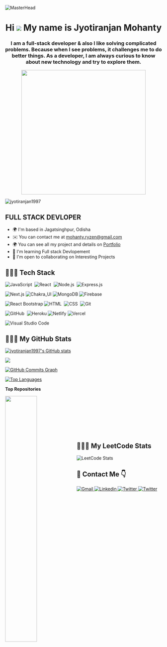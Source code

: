 ![MasterHead](http://propulsive.in/assets/img/service-icon/web.gif)
<h1 align="center">Hi  <img src="https://user-images.githubusercontent.com/18350557/176309783-0785949b-9127-417c-8b55-ab5a4333674e.gif" /> My name is Jyotiranjan Mohanty</h1>
<h3 align="center">I am a full-stack developer & also I like solving complicated problems. Because when I see problems, it challenges me to do better things. As a developer, I am always curious to know about new technology and try to explore them.  </h3>
<p align="center"><img  width="400" src="https://camo.githubusercontent.com/8bf6f6d78abc81fcf9c49f10649423e73ea44bc248e83aaae8759d401c829a84/68747470733a2f2f70687973696373677572756b756c2e66696c65732e776f726470726573732e636f6d2f323031392f30322f6368617261637465722d312e676966"/img> </p>
<p align="left"> <img src="https://komarev.com/ghpvc/?username=jyotiranjan1997&label=Profile%20views&color=0e75b6&style=flat" alt="jyotiranjan1997" /> </p>


FULL STACK DEVLOPER
-------------------

* 🌍  I'm based in Jagatsinghpur, Odisha
* ✉️  You can contact me at [mohanty.ryzen@gmail.com](mailto:mohanty.ryzen@gmail.com)
* 🌍  You can see all my project and details on <a href="https://jyotiranjan1997.github.io">Portfolio </a> 
* 🧠  I'm learning Full stack Devlopement
* 🤝  I'm open to collaborating on Interesting Projects

## 👨🏻‍💻 Tech Stack
![JavaScript](https://img.shields.io/badge/-JavaScript-05122A?style=flat&logo=javascript)&nbsp;
![React](https://img.shields.io/badge/-React-05122A?style=flat&logo=react)&nbsp;
![Node.js](https://img.shields.io/badge/-Node.js-05122A?style=flat&logo=node.js)&nbsp;
![Express.js](https://img.shields.io/badge/-Express-black?style=flat-square&logo=expressjs)


![Next.js](https://img.shields.io/badge/-Next-black?style=flat-square&logo=Next.js)
![Chakra_UI](https://img.shields.io/badge/-Chakra_UI-black?style=flat-square&logo=material-ui)
![MongoDB](https://img.shields.io/badge/-MongoDB-black?style=flat-square&logo=mongodb)
![Firebase](https://img.shields.io/badge/-Firebase-black?style=flat-square&logo=firebase)

![React Bootstrap](https://img.shields.io/badge/-Bootstrap-05122A?style=flat&logo=bootstrap&logoColor=563D7C)
![HTML](https://img.shields.io/badge/-HTML-05122A?style=flat&logo=HTML5)&nbsp;
![CSS](https://img.shields.io/badge/-CSS-05122A?style=flat&logo=CSS3&logoColor=1572B6)&nbsp;
![Git](https://img.shields.io/badge/-Git-05122A?style=flat&logo=git)&nbsp;

![GitHub](https://img.shields.io/badge/-GitHub-05122A?style=flat&logo=github)&nbsp;
![Heroku](https://img.shields.io/badge/-Heroku-black?style=flat-square&logo=heroku)
![Netlify](https://img.shields.io/badge/-Netlify-black?style=flat-square&logo=netlify)
![Vercel](https://img.shields.io/badge/-Vercel-black?style=flat-square&logo=vercel)

![Visual Studio Code](https://img.shields.io/badge/-Visual%20Studio%20Code-05122A?style=flat&logo=visual-studio-code&logoColor=007ACC)&nbsp;






## 👨🏻‍💻 My GitHub Stats

<a href="http://www.github.com/jyotiranjan1997"><img src="https://github-readme-stats.vercel.app/api?username=jyotiranjan1997&show_icons=true&hide=&count_private=true&title_color=f97316&text_color=ffffff&icon_color=84cc16&bg_color=1c1917&hide_border=true&show_icons=true" alt="jyotiranjan1997's GitHub stats" /></a>

<a href="http://www.github.com/jyotiranjan1997"><img src="https://github-readme-streak-stats.herokuapp.com/?user=jyotiranjan1997&stroke=ffffff&background=1c1917&ring=f97316&fire=f97316&currStreakNum=ffffff&currStreakLabel=f97316&sideNums=ffffff&sideLabels=ffffff&dates=ffffff&hide_border=true" /></a>

<a href="http://www.github.com/jyotiranjan1997"><img src="https://github-readme-activity-graph.cyclic.app/graph?username=jyotiranjan1997&bg_color=1c1917&color=ffffff&line=84cc16&point=ffffff&area_color=1c1917&area=true&hide_border=true&custom_title=GitHub%20Commits%20Graph" alt="GitHub Commits Graph" /></a>

<a href="https://github.com/jyotiranjan1997" align="left"><img src="https://github-readme-stats.vercel.app/api/top-langs/?username=jyotiranjan1997&langs_count=10&title_color=f97316&text_color=ffffff&icon_color=84cc16&bg_color=1c1917&hide_border=true&locale=en&custom_title=Top%20%Languages" alt="Top Languages" /></a>

<b>Top Repositories</b>

<div width="100%" align="center"><a href="https://github.com/jyotiranjan1997/BeautyCart" align="left"><img align="left" width="45%" src="https://github-readme-stats.vercel.app/api/pin/?username=jyotiranjan1997&repo=BeautyCart&title_color=f97316&text_color=ffffff&icon_color=84cc16&bg_color=1c1917&hide_border=true&locale=en" /></a></div><br /><br /><br /><br /><br /><br /><br />



## 👨🏻‍💻 My LeetCode Stats

 ![LeetCode Stats](https://leetcode.card.workers.dev/jyotiranjan1997?theme=dark&font=baloo&extension=null)

## 📩 Contact Me 👇

<a href="mohanty.ryzen@gmail.com">
    <img src="https://img.shields.io/badge/Gmail-D14836?style=for-the-badge&logo=gmail&logoColor=white" alt="Gmail"/>
</a>
<a href="https://www.linkedin.com/in/jyoti-ranjan-mohanty-81a240193/">
    <img src="https://img.shields.io/badge/LinkedIn-0077B5?style=for-the-badge&logo=linkedin&logoColor=white" alt="Linkedin"/>
</a>
<a href="https://twitter.com/JYOTIRA38754604">
    <img src="https://img.shields.io/badge/Twitter-1DA1F2?style=for-the-badge&logo=twitter&logoColor=white" alt="Twitter"/>
</a>
<a href="https://stackoverflow.com/users/20256518">
    <img src="https://img.shields.io/badge/-Stackoverflow-FE7A16?style=for-the-badge&logo=stack-overflow&logoColor=white" alt="Twitter"/>
</a>

<!---
jyotiranjan1997/jyotiranjan1997 is a ✨ special ✨ repository because its `README.md` (this file) appears on your GitHub profile.
You can click the Preview link to take a look at your changes.
--->
